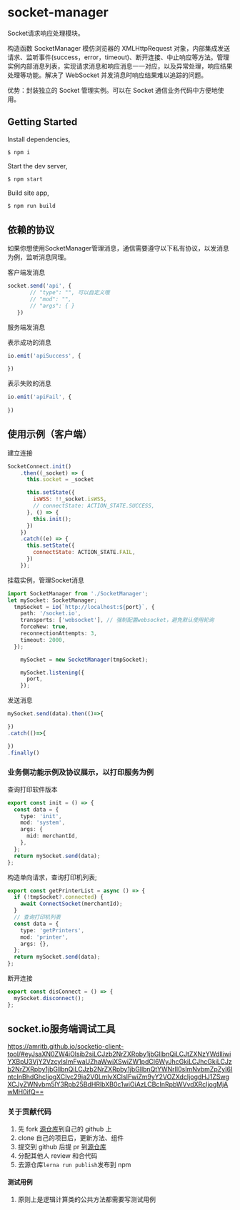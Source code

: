# socket-manager
Socket请求响应处理模块。

构造函数 SocketManager 模仿浏览器的 XMLHttpRequest 对象，内部集成发送请求、监听事件(success，error，timeout)、断开连接、中止响应等方法。管理实例内部消息列表，实现请求消息和响应消息一一对应，以及异常处理，响应结果处理等功能。解决了 WebSocket 并发消息时响应结果难以追踪的问题。

优势：封装独立的 Socket 管理实例。可以在 Socket 通信业务代码中方便地使用。

## Getting Started

Install dependencies,

```bash
$ npm i
```

Start the dev server,

```bash
$ npm start
```

Build site app,

```bash
$ npm run build
```

## 依赖的协议
 如果你想使用SocketManager管理消息，通信需要遵守以下私有协议，以发消息为例，监听消息同理。

 客户端发消息

 ```ts
socket.send('api', {
        // "type": "", 可以自定义哦
        // "mod": "", 
        // "args": { }
    })
 ```

 服务端发消息

表示成功的消息

 ```ts
io.emit('apiSuccess', {
  
})
 ```

表示失败的消息

 ```ts
io.emit('apiFail', {
  
})
 ```

## 使用示例（客户端）

建立连接

```js
SocketConnect.init()
    .then((_socket) => {
      this.socket = _socket

      this.setState({
        isWSS: !!_socket.isWSS,
        // connectState: ACTION_STATE.SUCCESS,
      }, () => {
        this.init();
      })
    })
    .catch((e) => {
      this.setState({
        connectState: ACTION_STATE.FAIL,
      })
    });
```

 挂载实例，管理Socket消息

```ts
import SocketManager from './SocketManager';
let mySocket: SocketManager;
  tmpSocket = io(`http://localhost:${port}`, {
    path: '/socket.io',
    transports: ['websocket'], // 强制配置websocket，避免默认使用轮询
    forceNew: true,
    reconnectionAttempts: 3,
    timeout: 2000,
  });

    mySocket = new SocketManager(tmpSocket);

    mySocket.listening({
      port,
    });
```

发送消息

```ts
mySocket.send(data).then(()=>{

})
.catch(()=>{

})
.finally()
```

### 业务侧功能示例及协议展示，以打印服务为例

查询打印软件版本

```ts
export const init = () => {
  const data = {
    type: 'init',
    mod: 'system',
    args: {
      mid: merchantId,
    },
  };
  return mySocket.send(data);
};
```

构造单向请求，查询打印机列表;

```ts
export const getPrinterList = async () => {
  if (!tmpSocket?.connected) {
    await ConnectSocket(merchantId);
  }
  // 查询打印机列表
  const data = {
    type: 'getPrinters',
    mod: 'printer',
    args: {},
  };
  return mySocket.send(data);
};
```

断开连接

```ts
export const disConnect = () => {
  mySocket.disconnect();
};
```

## socket.io服务端调试工具

https://amritb.github.io/socketio-client-tool/#eyJsaXN0ZW4iOlsib2siLCJzb2NrZXRpby1jbGllbnQiLCJtZXNzYWdlIiwiYXBpU3VjY2VzcyIsImFwaUZhaWwiXSwiZW1pdCI6WyJhcGkiLCJhcGkiLCJzb2NrZXRpby1jbGllbnQiLCJzb2NrZXRpby1jbGllbnQtYWNrIl0sImNvbmZpZyI6IntcInBhdGhcIjogXCIvc29ja2V0LmlvXCIsIFwiZm9yY2VOZXdcIjogdHJ1ZSwgXCJyZWNvbm5lY3Rpb25BdHRlbXB0c1wiOiAzLCBcInRpbWVvdXRcIjogMjAwMH0ifQ==

### 关于贡献代码

1. 先 fork [源仓库](https://github.com/xiyanma/socket-manager)到自己的 github 上
2. clone 自己的项目后，更新方法、组件
3. 提交到 github 后提 pr 到[源仓库](https://github.com/xiyanma/socket-manager)
4. 分配其他人 review 和合代码
5. 去源仓库`lerna run publish`发布到 npm

#### 测试用例

1. 原则上是逻辑计算类的公共方法都需要写测试用例
